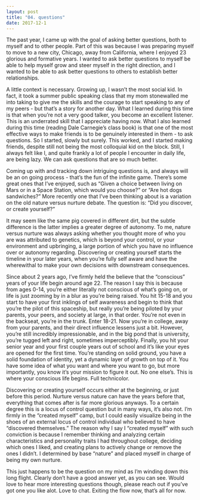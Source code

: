 ```yaml
---
layout: post
title: "04. questions"
date: 2017-12-1
---
```


The past year, I came up with the goal of asking better questions, both to myself and to other people. Part of this was because I was preparing myself to move to a new city, Chicago, away from California, where I enjoyed 23 glorious and formative years. I wanted to ask better questions to myself be able to help myself grow and steer myself in the right direction, and I wanted to be able to ask better questions to others to establish better relationships. 

A little context is necessary. Growing up, I wasn’t the most social kid. In fact, it took a summer public speaking class that my mom stonewalled me into taking to give me the skills and the courage to start speaking to any of my peers - but that’s a story for another day. What I learned during this time is that when you’re not a very good talker, you become an excellent listener. This is an underrated skill that I appreciate having now. What I also learned during this time (reading Dale Carnegie’s class book) is that one of the most effective ways to make friends is to be genuinely interested in them - to ask questions. So I started, slowly but surely. This worked, and I started making friends, despite still not being the most colloquial kid on the block. Still, I always felt like I, and quite frankly a lot of people I encounter in daily life, are being lazy. We can ask questions that are so much better. 

Coming up with and tracking down intriguing questions is, and always will be an on going process - that’s the fun of the infinite game. There’s some great ones that I’ve enjoyed, such as “Given a choice between living on Mars or in a Space Station, which would you choose?” or “Are hot dogs sandwiches?” More recently one that I’ve been thinking about is a variation on the old nature versus nurture debate. The question is: “Did you discover, or create yourself?” 

It may seem like the same pig covered in different dirt, but the subtle difference is the latter implies a greater degree of autonomy. To me, nature versus nurture was always asking whether you thought more of who you are was attributed to genetics, which is beyond your control, or your environment and upbringing, a large portion of which you have no influence over or autonomy regarding. Discovering or creating yourself starts the timeline in your later years, when you’re fully self aware and have the wherewithal to make your own decisions with downstream consequences. 

Since about 2 years ago, I’ve firmly held the believe that the “conscious” years of your life begin around age 22. The reason I say this is because from ages 0-14, you’re either literally not conscious of what’s going on, or life is just zooming by in a blur as you’re being raised. You hit 15-18 and you start to have your first inklings of self awareness and begin to think that you’re the pilot of this spaceship, but really you’re being piloted by your parents, your peers, and society at large, in that order. You’re not even in the backseat, you’re in the trunk. Enter 18-21. Now you’re in college, away from your parents, and their direct influence lessens just a bit. However, you’re still incredibly impressionable, and in the big pond that is university, you’re tugged left and right, sometimes imperceptibly. Finally, you hit your senior year and your first couple years out of school and it’s like your eyes are opened for the first time. You’re standing on solid ground, you have a solid foundation of identity, yet a dynamic layer of growth on top of it. You have some idea of what you want and where you want to go, but more importantly, you know it’s your mission to figure it out. No one else’s. This is where your conscious life begins. Full technicolor. 

Discovering or creating yourself occurs either at the beginning, or just before this period. Nurture versus nature can have the years before that, everything that comes after is far more glorious anyways. To a certain degree this is a locus of control question but in many ways, it’s also not. I’m firmly in the “created myself” camp, but I could easily visualize being in the shoes of an external locus of control individual who believed to have “discovered themselves.” 
The reason why I say I “created myself” with such conviction is because I remember thinking and analyzing certain characteristics and personality traits I had throughout college, deciding which ones I liked, and creating plans to actively change or remove the ones I didn’t. I determined by base “nature” and placed myself in charge of being my own nurture. 

This just happens to be the question on my mind as I’m winding down this long flight. Clearly don’t  have a good answer yet, as you can see. Would love to hear more interesting questions though, please reach out if you’ve got one you like alot. Love to chat. Exiting the flow now, that’s all for now. 
